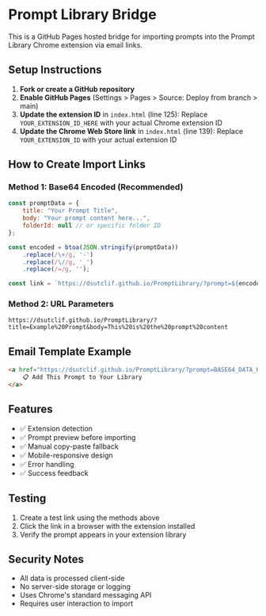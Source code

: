 # Prompt Library Bridge

This is a GitHub Pages hosted bridge for importing prompts into the Prompt Library Chrome extension via email links.

## Setup Instructions

1. **Fork or create a GitHub repository**
2. **Enable GitHub Pages** (Settings > Pages > Source: Deploy from branch > main)
3. **Update the extension ID** in `index.html` (line 125): Replace `YOUR_EXTENSION_ID_HERE` with your actual Chrome extension ID
4. **Update the Chrome Web Store link** in `index.html` (line 139): Replace `YOUR_EXTENSION_ID` with your actual extension ID

## How to Create Import Links

### Method 1: Base64 Encoded (Recommended)
```javascript
const promptData = {
    title: "Your Prompt Title",
    body: "Your prompt content here...",
    folderId: null // or specific folder ID
};

const encoded = btoa(JSON.stringify(promptData))
    .replace(/\+/g, '-')
    .replace(/\//g, '_')
    .replace(/=/g, '');

const link = `https://dsutclif.github.io/PromptLibrary/?prompt=${encoded}`;
```

### Method 2: URL Parameters
```
https://dsutclif.github.io/PromptLibrary/?title=Example%20Prompt&body=This%20is%20the%20prompt%20content
```

## Email Template Example

```html
<a href="https://dsutclif.github.io/PromptLibrary/?prompt=BASE64_DATA_HERE">
    📋 Add This Prompt to Your Library
</a>
```

## Features

- ✅ Extension detection
- ✅ Prompt preview before importing
- ✅ Manual copy-paste fallback
- ✅ Mobile-responsive design
- ✅ Error handling
- ✅ Success feedback

## Testing

1. Create a test link using the methods above
2. Click the link in a browser with the extension installed
3. Verify the prompt appears in your extension library

## Security Notes

- All data is processed client-side
- No server-side storage or logging
- Uses Chrome's standard messaging API
- Requires user interaction to import